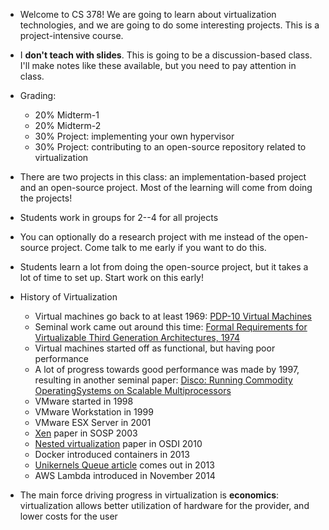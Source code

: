 * Welcome to CS 378! We are going to learn about virtualization
technologies, and we are going to do some interesting projects. This
is a project-intensive course.

* I **don't teach with slides**. This is going to be a
  discussion-based class. I'll make notes like these available, but
  you need to pay attention in class.

* Grading:
    * 20% Midterm-1
    * 20% Midterm-2
    * 30% Project: implementing your own hypervisor
    * 30% Project: contributing to an open-source repository related to virtualization
    
* There are two projects in this class: an implementation-based
  project and an open-source project. Most of the learning will come
  from doing the projects!

* Students work in groups for 2--4 for all projects    

* You can optionally do a research project with me instead of the
  open-source project. Come talk to me early if you want to do this.
    
* Students learn a lot from doing the open-source project, but it
  takes a lot of time to set up. Start work on this early!
    
* History of Virtualization
    * Virtual machines go back to at least 1969: [PDP-10 Virtual Machines](https://dl.acm.org/citation.cfm?id=803947)
    * Seminal work came out around this time: [Formal Requirements for Virtualizable Third Generation Architectures, 1974](https://profsandhu.com/cs6393_s14/popek-goldberg-1974.pdf)
    * Virtual machines started off as functional, but having poor performance
    * A lot of progress towards good performance was made by 1997, resulting in another seminal paper: [Disco: Running Commodity OperatingSystems on Scalable Multiprocessors](https://research.cs.wisc.edu/areas/os/Qual/papers/disco.pdf)
    * VMware started in 1998
    * VMware Workstation in 1999
    * VMware ESX Server in 2001
    * [Xen](http://cse.iitd.ernet.in/~sbansal/csl862-virt/readings/2003-xensosp.pdf) paper in SOSP 2003
    * [Nested virtualization](https://www.usenix.org/legacy/event/osdi10/tech/full_papers/Ben-Yehuda.pdf) paper in OSDI 2010
    * Docker introduced containers in 2013
    * [Unikernels Queue article](https://www.seltzer.com/margo/teaching/CS508.19/papers/madhavapeddy13.pdf) comes out in 2013
    * AWS Lambda introduced in November 2014
    
* The main force driving progress in virtualization is **economics**: virtualization allows better utilization of hardware for the provider, and lower costs for the user
    
    

    